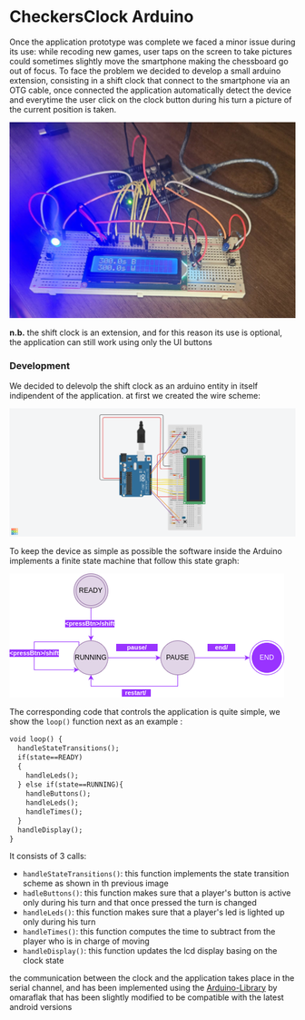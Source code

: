 # CheckersClock Arduino

Once the application prototype was complete we faced a minor issue during its use: while recoding new games, user taps on the screen to take pictures could sometimes slightly move the smartphone making the chessboard go out of focus.
To face the problem we decided to develop a small arduino extension, consisting in a shift clock that connect to the smartphone via an OTG cable, once connected the application automatically detect the device and everytime the user click on the clock button during his turn a picture of the current position is taken.

<img src="_readmeImgs_/ArduinoShiftClock.jpeg"/>


**n.b.** the shift clock is an extension, and for this reason its use is optional, the application can still work using only the UI buttons

### Development

We decided to delevolp the shift clock as an arduino entity in itself indipendent of the application.
at first we created the wire scheme:

<img src="_readmeImgs_/CheckersClockScheme.png"/>

To keep the device as simple as possible the software inside the Arduino implements a finite state machine that follow this state graph:

<img src="_readmeImgs_/StatesDiagram.png"/>

The corresponding code that controls the application is quite simple, we show the `loop()` function next as an example :

```
void loop() {
  handleStateTransitions();
  if(state==READY)
  {
    handleLeds();
  } else if(state==RUNNING){
    handleButtons();
    handleLeds();
    handleTimes();
  }
  handleDisplay();
}
```

It consists of 3 calls:
* `handleStateTransitions()`: this function implements the state transition scheme as shown in th previous image
* `hadleButtons()`: this function makes sure that a player's button is active only during his turn and that once pressed the turn is changed
* `handleLeds()`: this function makes sure that a player's led is lighted up only during his turn
* `handleTimes()`: this function computes the time to subtract from the player who is in charge of moving
* `handleDisplay()`: this function updates the lcd display basing on the clock state


the communication between the clock and the application takes place in the serial channel, and has been implemented using the [Arduino-Library](https://github.com/omaraflak/Arduino-Library) by omaraflak that has been slightly modified to be compatible with the latest android versions
